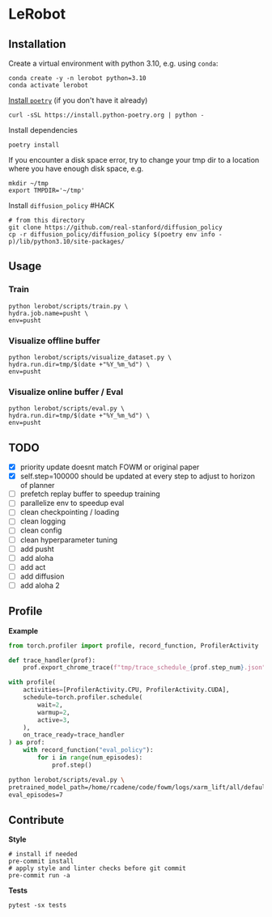 # LeRobot

## Installation

Create a virtual environment with python 3.10, e.g. using `conda`:
```
conda create -y -n lerobot python=3.10
conda activate lerobot
```

[Install `poetry`](https://python-poetry.org/docs/#installation) (if you don't have it already)
```
curl -sSL https://install.python-poetry.org | python -
```

Install dependencies
```
poetry install
```

If you encounter a disk space error, try to change your tmp dir to a location where you have enough disk space, e.g.
```
mkdir ~/tmp
export TMPDIR='~/tmp'
```

Install `diffusion_policy` #HACK
```
# from this directory
git clone https://github.com/real-stanford/diffusion_policy
cp -r diffusion_policy/diffusion_policy $(poetry env info -p)/lib/python3.10/site-packages/
```

## Usage


### Train

```
python lerobot/scripts/train.py \
hydra.job.name=pusht \
env=pusht
```

### Visualize offline buffer

```
python lerobot/scripts/visualize_dataset.py \
hydra.run.dir=tmp/$(date +"%Y_%m_%d") \
env=pusht
```

### Visualize online buffer / Eval

```
python lerobot/scripts/eval.py \
hydra.run.dir=tmp/$(date +"%Y_%m_%d") \
env=pusht
```


## TODO

- [x] priority update doesnt match FOWM or original paper
- [x] self.step=100000 should be updated at every step to adjust to horizon of planner
- [ ] prefetch replay buffer to speedup training
- [ ] parallelize env to speedup eval
- [ ] clean checkpointing / loading
- [ ] clean logging
- [ ] clean config
- [ ] clean hyperparameter tuning
- [ ] add pusht
- [ ] add aloha
- [ ] add act
- [ ] add diffusion
- [ ] add aloha 2

## Profile

**Example**
```python
from torch.profiler import profile, record_function, ProfilerActivity

def trace_handler(prof):
    prof.export_chrome_trace(f"tmp/trace_schedule_{prof.step_num}.json")

with profile(
    activities=[ProfilerActivity.CPU, ProfilerActivity.CUDA],
    schedule=torch.profiler.schedule(
        wait=2,
        warmup=2,
        active=3,
    ),
    on_trace_ready=trace_handler
) as prof:
    with record_function("eval_policy"):
        for i in range(num_episodes):
            prof.step()
```

```bash
python lerobot/scripts/eval.py \
pretrained_model_path=/home/rcadene/code/fowm/logs/xarm_lift/all/default/2/models/final.pt \
eval_episodes=7
```

## Contribute

**Style**
```
# install if needed
pre-commit install
# apply style and linter checks before git commit
pre-commit run -a
```

**Tests**
```
pytest -sx tests
```
